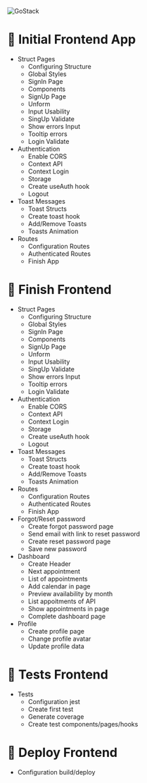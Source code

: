 <img alt="GoStack" src="https://storage.googleapis.com/golden-wind/bootcamp-gostack/header-desafios.png" />

# 🚀️ Initial Frontend App

- Struct Pages
  - Configuring Structure
  - Global Styles
  - SignIn Page
  - Components
  - SignUp Page
  - Unform
  - Input Usability
  - SingUp Validate
  - Show errors Input
  - Tooltip errors
  - Login Validate
- Authentication
  - Enable CORS
  - Context API
  - Context Login
  - Storage
  - Create useAuth hook
  - Logout
- Toast Messages
  - Toast Structs
  - Create toast hook
  - Add/Remove Toasts
  - Toasts Animation
- Routes
  - Configuration Routes
  - Authenticated Routes
  - Finish App

# 🚀️ Finish Frontend

- Struct Pages
  - Configuring Structure
  - Global Styles
  - SignIn Page
  - Components
  - SignUp Page
  - Unform
  - Input Usability
  - SingUp Validate
  - Show errors Input
  - Tooltip errors
  - Login Validate
- Authentication
  - Enable CORS
  - Context API
  - Context Login
  - Storage
  - Create useAuth hook
  - Logout
- Toast Messages
  - Toast Structs
  - Create toast hook
  - Add/Remove Toasts
  - Toasts Animation
- Routes
  - Configuration Routes
  - Authenticated Routes
  - Finish App
- Forgot/Reset password
  - Create forgot password page
  - Send email with link to reset password
  - Create reset password page
  - Save new password
- Dashboard
  - Create Header
  - Next appointment
  - List of appointments
  - Add calendar in page
  - Preview availability by month
  - List appoitments of API
  - Show appointments in page
  - Complete dashboard page
- Profile
  - Create profile page
  - Change profile avatar
  - Update profile data

# 🚀️ Tests Frontend

- Tests
  - Configuration jest
  - Create first test
  - Generate coverage
  - Create test components/pages/hooks

# 🚀️ Deploy Frontend

- Configuration build/deploy
